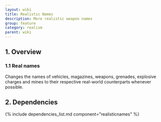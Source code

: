 ```yaml
---
layout: wiki
title: Realistic Names
description: More realistic weapon names
group: feature
category: realism
parent: wiki
---
```


## 1. Overview

### 1.1 Real names
Changes the names of vehicles, magazines, weapons, grenades, explosive charges and mines to their respective real-world counterparts whenever possible.

## 2. Dependencies

{% include dependencies_list.md component="realisticnames" %}
